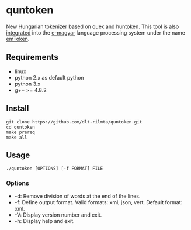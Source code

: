 # quntoken

New Hungarian tokenizer based on quex and huntoken.
This tool is also [integrated](https://github.com/dlt-rilmta/hunlp-GATE)
into the [e-magyar](http://www.e-magyar.hu) language processing system
under the name [emToken](http://e-magyar.hu/hu/textmodules/emtoken).

## Requirements

* linux
* python 2.x as default python
* python 3.x
* g++ >= 4.8.2

## Install

```
git clone https://github.com/dlt-rilmta/quntoken.git
cd quntoken
make prereq
make all
```

## Usage

```
./quntoken [OPTIONS] [-f FORMAT] FILE
```
### Options

* -d: Remove division of words at the end of the lines.
* -f: Define output format. Valid formats: xml, json, vert. Default format: xml.
* -V: Display version number and exit.
* -h: Display help and exit.

